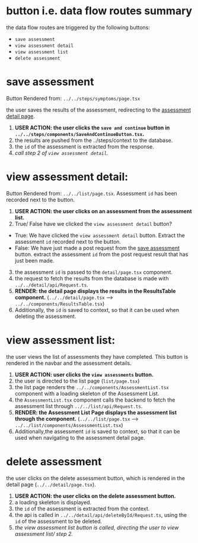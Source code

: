 # button i.e. data flow routes summary

the data flow routes are triggered by the following buttons:

- `save assessment`
- `view assessment detail`
- `view assessment list`
- `delete assessment`

# save assessment

Button Rendered from: `../../steps/symptoms/page.tsx`

the user saves the results of the assessment, redirecting to the [assessment detail page](#view-assessment-detail).

1. **USER ACTION: the user clicks the `save and continue` button in `../../steps/components/SaveAndContinueButton.tsx`.**
2. the results are pushed from the ../steps/context to the database.
3. the `id` of the assessment is extracted from the response.
4. _call step 2 of `view assessment detail`._

# view assessment detail:

Button Rendered from: `../../list/page.tsx`. Assessment `id` has been recorded next to the button.

1. **USER ACTION: the user clicks on an assessment from the assessment list.**
2. True/ False have we clicked the `view assessment detail` button?

- True: We have clicked the `view assessment detail` button. Extract the assessment `id` recorded next to the button.
- False: We have just made a post request from the [save assessment](#save-assessment) button. extract the assessment `id` from the post request result that has just been made.

3. the assessment `id` is passed to the `detail/page.tsx` component.
4. the request to fetch the results from the database is made with `../../detail/api/Request.ts`.
5. **RENDER: the detail page displays the results in the ResultsTable component.** (`../../detail/page.tsx` --> `../../components/ResultsTable.tsx`)
6. Additionally, the `id` is saved to context, so that it can be used when deleting the assessment.

# view assessment list:

the user views the list of assessments they have completed. This button is rendered in the navbar and the assessment details.

1. **USER ACTION: user clicks the `view assessments` button.**
2. the user is directed to the list page (`list/page.tsx`)
3. the list page renders the `../../components/AssessmentList.tsx` component with a loading skeleton of the Assessment List.
4. the `AssessmentList.tsx` component calls the backend to fetch the assessment list through `../../list/api/Request.ts`.
5. **RENDER: the Assessment List Page displays the assessment list through the component.** (`../../list/page.tsx` --> `../../list/components/AssessmentList.tsx`)
6. Additionally,the assessment `id` is saved to context, so that it can be used when navigating to the assessment detail page.

# delete assessment

the user clicks on the delete assessment button, which is rendered in the detail page (`../../detail/page.tsx`).

1. **USER ACTION: the user clicks on the delete assessment button.**
2. a loading skeleton is displayed.
3. the `id` of the assessment is extracted from the context.
4. the api is called in `../../detail/api/deleteById/Request.ts`, using the `id` of the assessment to be deleted.
5. _the view assessment list button is called, directing the user to view assessment list/ step 2._
